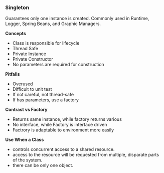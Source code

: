 ### Singleton ###

Guarantees only one instance is created. Commonly used in Runtime, Logger, Spring Beans, and Graphic Managers.

**Concepts**

- Class is responsible for lifecycle
- Thread Safe
- Private Instance
- Private Constructor
- No parameters are required for construction

**Pitfalls**

- Overused
- Difficult to unit test
- If not careful, not thread-safe
- If has parameters, use a factory

**Contrast vs Factory**

- Returns same instance, while factory returns various
- No interface, while Factory is interface driven
- Factrory is adaptable to environment more easily

**Use When a Class**

- controls concurrent access to a shared resource.
- access to the resource will be requested from multiple, disparate parts of the system.
- there can be only one object.